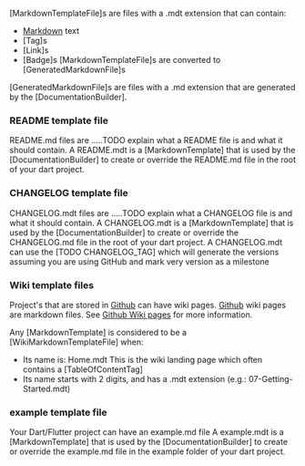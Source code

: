 [//]: # (This file was generated from: doc/template/02-Markdown-Template-Files.mdt using the documentation_builder package on: 2021-09-08 15:54:07.727292.)
<a id='lib-builder-template-builder-dart-markdowntemplatefile'></a>[MarkdownTemplateFile]s are files with a .mdt extension that can contain:
- [Markdown](https://www.markdownguide.org/cheat-sheet/) text
- [Tag]s
- [Link]s
- [Badge]s
[MarkdownTemplateFile]s are converted to [GeneratedMarkdownFile]s


<a id='lib-builder-template-builder-dart-generatedmarkdownfile'></a>[GeneratedMarkdownFile]s are files with a .md extension that are generated
by the [DocumentationBuilder].


<a id='readme-template-file'></a>
### README template file
README.md files are .....TODO explain what a README file is and what it should contain.
A README.mdt is a [MarkdownTemplate] that is used by the [DocumentationBuilder] to create or override the README.md file in the root of your dart project.


<a id='changelog-template-file'></a>
### CHANGELOG template file
CHANGELOG.mdt files are .....TODO explain what a CHANGELOG file is and what it should contain.
A CHANGELOG.mdt is a [MarkdownTemplate] that is used by the [DocumentationBuilder] to create or override the CHANGELOG.md file in the root of your dart project.
A CHANGELOG.mdt can use the [TODO CHANGELOG_TAG]
which will generate the versions assuming you are using GitHub and mark very version as a milestone


<a id='wiki-template-files'></a>
### Wiki template files
Project's that are stored in [Github](https://github.com/) can have wiki pages.
[Github](https://github.com/) wiki pages are markdown files.
See [Github Wiki pages](TODO%20Add%20link) for more information.


Any [MarkdownTemplate] is considered to be a [WikiMarkdownTemplateFile] when:
- Its name is: Home.mdt This is the wiki landing page which often contains a [TableOfContentTag]
- Its name starts with 2 digits, and has a .mdt extension (e.g.: 07-Getting-Started.mdt)


<a id='example-template-file'></a>
### example template file
Your Dart/Flutter project can have an example.md file
A example.mdt is a [MarkdownTemplate] that is used by the [DocumentationBuilder] to create or override the example.md file in the example folder of your dart project.

